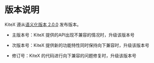 # 版本说明

KiteX 遵从[语义化版本 2.0.0](https://semver.org/lang/zh-CN/) 发布版本。

- 主版本号：KiteX 提供的API出现不兼容的情况时，升级该版本号

- 次版本号：KiteX 提供新的功能特性同时保持向下兼容时，升级该版本号

- 修订号：KiteX 的代码进行向下兼容的问题修复时，升级该版本号
